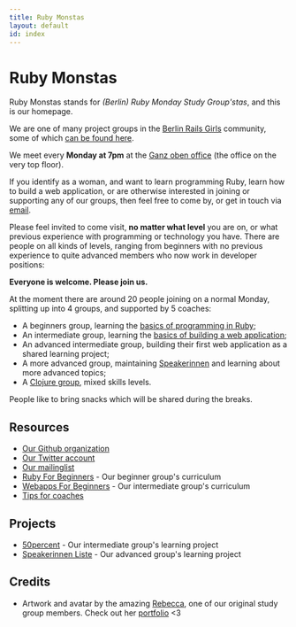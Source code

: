 ```yaml
---
title: Ruby Monstas
layout: default
id: index
---
```


# Ruby Monstas

Ruby Monstas stands for *(Berlin) Ruby Monday Study Group'stas*, and this is
our homepage.

We are one of many project groups in the [Berlin Rails Girls](http://railsgirlsberlin.de)
community, some of which [can be found here](http://railsgirlsapp.shellyapp.com).

We meet every **Monday at 7pm** at the [Ganz oben office](/location.html) (the
office on the very top floor).

If you identify as a woman, and want to learn programming Ruby, learn how to
build a web application, or are otherwise interested in joining or supporting
any of our groups, then feel free to come by, or get in touch via
[email](mailto:ruby.monsters@gmail.com).

Please feel invited to come visit, **no matter what level** you are on, or what
previous experience with programming or technology you have. There are people
on all kinds of levels, ranging from beginners with no previous experience to
quite advanced members who now work in developer positions:

**Everyone is welcome. Please join us.**

At the moment there are around 20 people joining on a normal Monday, splitting
up into 4 groups, and supported by 5 coaches:

* A beginners group, learning the [basics of programming in Ruby](http://ruby-for-beginners.rubymonstas.org);
* An intermediate group, learning the [basics of building a web application](http://webapps-for-beginners.rubymonstas.org);
* An advanced intermediate group, building their first web application as a shared
  learning project;
* A more advanced group, maintaining [Speakerinnen](https://www.speakerinnen.org)
  and learning about more advanced topics;
* A [Clojure group](http://cljart.github.io/), mixed skills levels.


People like to bring snacks which will be shared during the breaks.

## Resources

* [Our Github organization](https://github.com/rubymonsters)
* [Our Twitter account](https://twitter.com/rubymonstas)
* [Our mailinglist](https://groups.google.com/forum/#!forum/rubymonstaaa)
* [Ruby For Beginners](http://ruby-for-beginners.rubymonstas.org) - Our beginner group's curriculum
* [Webapps For Beginners](http://webapps-for-beginners.rubymonstas.org) - Our intermediate group's curriculum
* [Tips for coaches](http://coaching.rubymonstas.org)

## Projects

* [50percent](https://github.com/rubymonsters/fiftyprocent) - Our intermediate group's learning project
* [Speakerinnen Liste](https://www.speakerinnen.org) - Our advanced group's learning project


## Credits

* Artwork and avatar by the amazing [Rebecca](https://github.com/bioshrimp),
  one of our original study group members. Check out her
  [portfolio](http://www.ejaculesc.com/portfolio) <3
